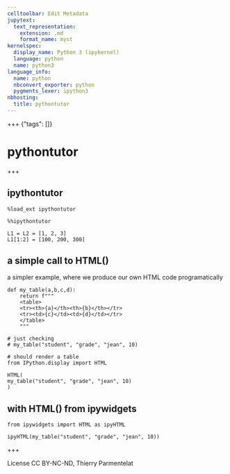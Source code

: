 ```yaml
---
celltoolbar: Edit Metadata
jupytext:
  text_representation:
    extension: .md
    format_name: myst
kernelspec:
  display_name: Python 3 (ipykernel)
  language: python
  name: python3
language_info:
  name: python
  nbconvert_exporter: python
  pygments_lexer: ipython3
nbhosting:
  title: pythontutor
---
```


+++ {"tags": []}

# pythontutor

+++

## ipythontutor

```{code-cell} ipython3
%load_ext ipythontutor
```

```{code-cell} ipython3
%%ipythontutor

L1 = L2 = [1, 2, 3]
L1[1:2] = [100, 200, 300]
```

## a simple call to HTML()

a simpler example, where we produce our own HTML code programatically

```{code-cell} ipython3
def my_table(a,b,c,d):
    return f"""
    <table>
    <tr><th>{a}</th><th>{b}</th></tr>
    <tr><td>{c}</td><td>{d}</td></tr>
    </table>
    """
```

```{code-cell} ipython3
# just checking
# my_table("student", "grade", "jean", 10)
```

```{code-cell} ipython3
# should render a table
from IPython.display import HTML

HTML(
my_table("student", "grade", "jean", 10)
)
```

## with HTML() from ipywidgets

```{code-cell} ipython3
from ipywidgets import HTML as ipyHTML
```

```{code-cell} ipython3
ipyHTML(my_table("student", "grade", "jean", 10))
```

+++

License CC BY-NC-ND, Thierry Parmentelat
